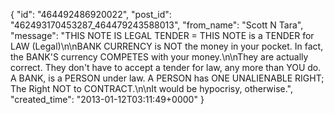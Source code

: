  {
   "id": "464492486920022",
   "post_id": "462493170453287_464479243588013",
   "from_name": "Scott N Tara",
   "message": "THIS NOTE IS LEGAL TENDER = THIS NOTE is a TENDER for LAW (Legal)\n\nBANK CURRENCY is NOT the money in your pocket. In fact, the BANK'S currency COMPETES with your money.\n\nThey are actually correct. They don't have to accept a tender for law, any more than YOU do. A BANK, is a PERSON under law. A PERSON has ONE UNALIENABLE RIGHT; The Right NOT to CONTRACT.\n\nIt would be hypocrisy, otherwise.",
   "created_time": "2013-01-12T03:11:49+0000"
 }

